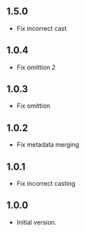 ## 1.5.0

- Fix incorrect cast

## 1.0.4
 
- Fix omittion 2


## 1.0.3
 
- Fix omittion

## 1.0.2

- Fix metadata merging


## 1.0.1

- Fix incorrect casting

## 1.0.0

- Initial version.

